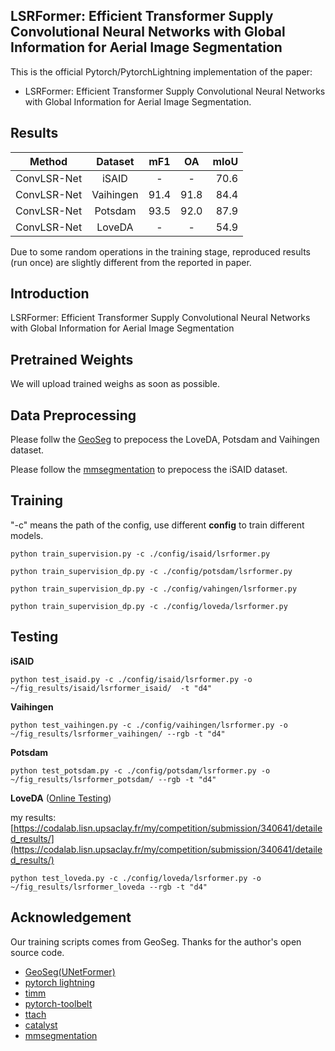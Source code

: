 ## LSRFormer: Efficient Transformer Supply Convolutional Neural Networks with Global Information for Aerial Image Segmentation

This is the official Pytorch/PytorchLightning implementation of the paper:

* LSRFormer: Efficient Transformer Supply Convolutional Neural Networks with Global Information for Aerial Image Segmentation.

## Results
|    Method     |  Dataset  |  mF1   |  OA   |  mIoU |
|:-------------:|:---------:|:-----:|:-----:|------:|
|  ConvLSR-Net   |   iSAID   |   -   |   -   | 70.6 |
|  ConvLSR-Net   | Vaihingen | 91.4 | 91.8 | 84.4 |
|  ConvLSR-Net  |  Potsdam  | 93.5 | 92.0 | 87.9 |
|  ConvLSR-Net   |  LoveDA   |   -   |   -   | 54.9 |

Due to some random operations in the training stage, reproduced results (run once) are slightly different from the reported in paper.


## Introduction

LSRFormer: Efficient Transformer Supply Convolutional Neural Networks with Global Information for Aerial Image Segmentation


## Pretrained Weights

We will upload trained weighs as soon as possible.

## Data Preprocessing

Please follw the [GeoSeg](https://github.com/WangLibo1995/GeoSeg) to prepocess the LoveDA, Potsdam and Vaihingen dataset.

Please follow the [mmsegmentation](https://github.com/open-mmlab/mmsegmentation/blob/main/docs/en/user_guides/2_dataset_prepare.md#isaid) to prepocess the iSAID dataset.



## Training

"-c" means the path of the config, use different **config** to train different models.

```
python train_supervision.py -c ./config/isaid/lsrformer.py
```

```
python train_supervision_dp.py -c ./config/potsdam/lsrformer.py
```

```
python train_supervision_dp.py -c ./config/vahingen/lsrformer.py
```

```
python train_supervision_dp.py -c ./config/loveda/lsrformer.py
```

## Testing

**iSAID** 
```
python test_isaid.py -c ./config/isaid/lsrformer.py -o ~/fig_results/isaid/lsrformer_isaid/  -t "d4"
```

**Vaihingen**
```
python test_vaihingen.py -c ./config/vaihingen/lsrformer.py -o ~/fig_results/lsrformer_vaihingen/ --rgb -t "d4"
```

**Potsdam**
```
python test_potsdam.py -c ./config/potsdam/lsrformer.py -o ~/fig_results/lsrformer_potsdam/ --rgb -t "d4"
```

**LoveDA** ([Online Testing](https://codalab.lisn.upsaclay.fr/competitions/421))

my results: [https://codalab.lisn.upsaclay.fr/my/competition/submission/340641/detailed_results/](https://codalab.lisn.upsaclay.fr/my/competition/submission/340641/detailed_results/)

```
python test_loveda.py -c ./config/loveda/lsrformer.py -o ~/fig_results/lsrformer_loveda --rgb -t "d4"
```


<div style="display:none">
## Citation

If you find this project useful in your research, please consider citing：

- [UNetFormer: A UNet-like transformer for efficient semantic segmentation of remote sensing urban scene imagery](https://authors.elsevier.com/a/1fIji3I9x1j9Fs)
- [A Novel Transformer Based Semantic Segmentation Scheme for Fine-Resolution Remote Sensing Images](https://ieeexplore.ieee.org/abstract/document/9681903) 
- [Transformer Meets Convolution: A Bilateral Awareness Network for Semantic Segmentation of Very Fine Resolution Urban Scene Images](https://www.mdpi.com/2072-4292/13/16/3065)
- [ABCNet: Attentive Bilateral Contextual Network for Efficient Semantic Segmentation of Fine-Resolution Remote Sensing Images](https://www.sciencedirect.com/science/article/pii/S0924271621002379)
- [Multiattention network for semantic segmentation of fine-resolution remote sensing images](https://ieeexplore.ieee.org/abstract/document/9487010)
- [A2-FPN for semantic segmentation of fine-resolution remotely sensed images](https://www.tandfonline.com/doi/full/10.1080/01431161.2022.2030071)

</div>


## Acknowledgement

Our training scripts comes from GeoSeg. Thanks for the author's open source code.
- [GeoSeg(UNetFormer)](https://github.com/WangLibo1995/GeoSeg)
- [pytorch lightning](https://www.pytorchlightning.ai/)
- [timm](https://github.com/rwightman/pytorch-image-models)
- [pytorch-toolbelt](https://github.com/BloodAxe/pytorch-toolbelt)
- [ttach](https://github.com/qubvel/ttach)
- [catalyst](https://github.com/catalyst-team/catalyst)
- [mmsegmentation](https://github.com/open-mmlab/mmsegmentation)

